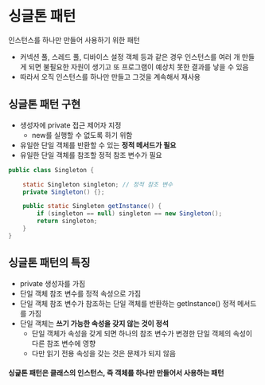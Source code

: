 # 싱글톤 패턴
인스턴스를 하나만 만들어 사용하기 위한 패턴
+ 커넥션 풀, 스레드 풀, 디바이스 설정 객체 등과 같은 경우 인스턴스를 여러 개 만들게 되면 불필요한 자원이 생기고 또 프로그램이 예상치 못한 결과를 낳을 수 있음
+ 따라서 오직 인스턴스를 하나만 만들고 그것을 계속해서 재사용
## 싱글톤 패턴 구현
+ 생성자에 private 접근 제어자 지정
    + new를 실행할 수 없도록 하기 위함
+ 유일한 단일 객체를 반환할 수 있는 **정적 메서드가 필요**
+ 유일한 단일 객체를 참조할 정적 참조 변수가 필요

```java
public class Singleton {

    static Singleton singleton; // 정적 참조 변수
    private Singleton() {};

    public static Singleton getInstance() {
        if (singleton == null) singleton == new Singleton();
        return singleton;
    }
}
```

## 싱글톤 패턴의 특징
+ private 생성자를 가짐
+ 단일 객체 참조 변수를 정적 속성으로 가짐
+ 단일 객체 참조 변수가 참조하는 단일 객체를 반환하는 getInstance() 정적 메서드를 가짐
+ 단일 객체는 **쓰기 가능한 속성을 갖지 않는 것이 정석**
    + 단일 객체가 속성을 갖게 되면 하나의 참조 변수가 변경한 단일 객체의 속성이 다른 참조 변수에 영향
    + 다만 읽기 전용 속성을 갖는 것은 문제가 되지 않음

#### 싱긅톤 패턴은 클래스의 인스턴스, 즉 객체를 하나만 만들어서 사용하는 패턴